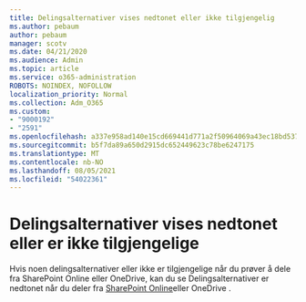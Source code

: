```yaml
---
title: Delingsalternativer vises nedtonet eller ikke tilgjengelig
ms.author: pebaum
author: pebaum
manager: scotv
ms.date: 04/21/2020
ms.audience: Admin
ms.topic: article
ms.service: o365-administration
ROBOTS: NOINDEX, NOFOLLOW
localization_priority: Normal
ms.collection: Adm_O365
ms.custom:
- "9000192"
- "2591"
ms.openlocfilehash: a337e958ad140e15cd669441d771a2f50964069a43ec18bd537f0a105ae60b6a
ms.sourcegitcommit: b5f7da89a650d2915dc652449623c78be6247175
ms.translationtype: MT
ms.contentlocale: nb-NO
ms.lasthandoff: 08/05/2021
ms.locfileid: "54022361"
---
```

# <a name="sharing-options-appear-dim-or-are-not-available"></a>Delingsalternativer vises nedtonet eller er ikke tilgjengelige

Hvis noen delingsalternativer eller ikke er tilgjengelige når du prøver å dele fra SharePoint Online eller OneDrive, kan du se Delingsalternativer er nedtonet når du deler fra [SharePoint Online](https://docs.microsoft.com/sharepoint/support/administration/sharing-options-grayed-out-when-sharing-from-sharepoint-online-or-onedrive)eller OneDrive .